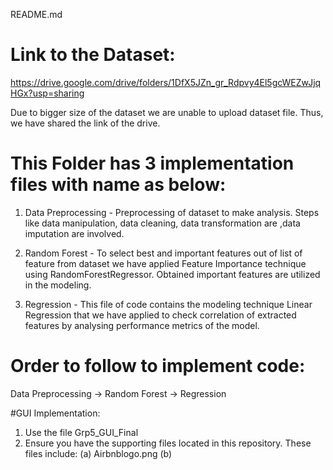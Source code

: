README.md

# Link to the Dataset:
https://drive.google.com/drive/folders/1DfX5JZn_gr_Rdpvy4El5gcWEZwJjqHGx?usp=sharing

Due to bigger size of the dataset we are unable to upload dataset file. Thus, we have shared the link of the drive. 

# This Folder has 3 implementation files with name as below:
1) Data Preprocessing - Preprocessing of dataset to make analysis. Steps like data manipulation, data cleaning, data transformation are                           ,data imputation are involved.

2) Random Forest - To select best and important features out of list of feature from dataset we have applied Feature Importance technique                    using RandomForestRegressor. Obtained important features are utilized in the modeling.

3) Regression -  This file of code contains the modeling technique Linear Regression that we have applied to check correlation of                          extracted features by analysing performance metrics of the model.

# Order to follow to implement code:
Data Preprocessing -> Random Forest -> Regression

#GUI Implementation:
1) Use the file Grp5_GUI_Final
2) Ensure you have the supporting files located in this repository. These files include: (a) Airbnblogo.png (b)
